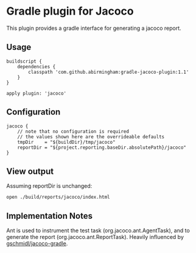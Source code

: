# Gradle plugin for Jacoco

This plugin provides a gradle interface for generating a jacoco report.

## Usage
```
buildscript {
    dependencies {
        classpath 'com.github.abirmingham:gradle-jacoco-plugin:1.1'
    }
}

apply plugin: 'jacoco'
```

## Configuration
```
jacoco {
    // note that no configuration is required
    // the values shown here are the overrideable defaults
    tmpDir    = "${buildDir}/tmp/jacoco"
    reportDir = "${project.reporting.baseDir.absolutePath}/jacoco"
}
```

## View output
Assuming reportDir is unchanged:
```
open ./build/reports/jacoco/index.html
```


## Implementation Notes
Ant is used to instrument the test task (org.jacoco.ant.AgentTask), and to generate the report (org.jacoco.ant.ReportTask). Heavily influenced by [gschmidl/jacoco-gradle](http://github.com/gschmidl/jacoco-gradle).
